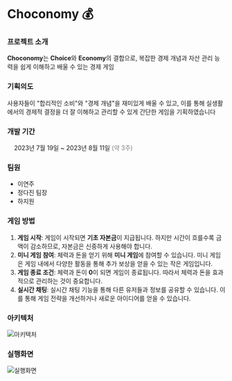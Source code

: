# Choconomy 💰

### 프로젝트 소개
**Choconomy**는 **Choice**와 **Economy**의 결합으로, 복잡한 경제 개념과 자산 관리 능력을 쉽게 이해하고 배울 수 있는 경제 게임


### 기획의도
사용자들이 "합리적인 소비"와 "경제 개념"을 재미있게 배울 수 있고, 이를 통해 실생활에서의 경제적 결정을 더 잘 이해하고 관리할 수 있게 간단한 게임을 기획하였습니다


### 개발 기간
&nbsp;&nbsp;&nbsp;&nbsp;2023년 7월 19일 ~ 2023년 8월 11일 <span style="color: gray">(약 3주) </span>

### 팀원
- 이연주
- 정다진 팀장
- 하지원

### 게임 방법

1. **게임 시작**: 게임이 시작되면 **기초 자본금**이 지급됩니다. 하지만 시간이 흐를수록 금액이 감소하므로, 자본금은 신중하게 사용해야 합니다.
2. **미니 게임 참여**: 체력과 돈을 얻기 위해 **미니 게임**에 참여할 수 있습니다. 미니 게임은 게임 내에서 다양한 활동을 통해 추가 보상을 얻을 수 있는 작은 게임입니다.
3. **게임 종료 조건**: 체력과 돈이 **0**이 되면 게임이 종료됩니다. 따라서 체력과 돈을 효과적으로 관리하는 것이 중요합니다.
4. **실시간 채팅**: 실시간 채팅 기능을 통해 다른 유저들과 정보를 공유할 수 있습니다. 이를 통해 게임 전략을 개선하거나 새로운 아이디어를 얻을 수 있습니다.

### 아키텍처
![아키텍처](https://github.com/djinii/Choconomy/assets/129668708/fd92e2f4-0176-44d8-a746-92f831298088)

### 실행화면
![실행화면](https://github.com/djinii/Choconomy/assets/129668708/508a9379-f737-46db-9c20-baedbab04590)
